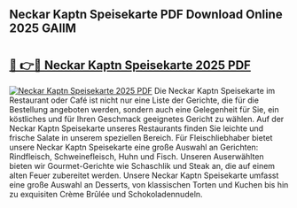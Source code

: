## Neckar Kaptn Speisekarte PDF Download Online 2025 GAIlM

# <h2><a href="http://gc8z95f.nevu.top/?p=Neckar+Kaptn+Speisekarte">🔗 👉🔴 Neckar Kaptn Speisekarte 2025 PDF</a></h2>

[![Neckar Kaptn Speisekarte 2025 PDF](https://i.imgur.com/dBaPXMq.png)](http://gc8z95f.nevu.top/?p=Neckar+Kaptn+Speisekarte)
Die Neckar Kaptn Speisekarte im Restaurant oder Café ist nicht nur eine Liste der Gerichte, die für die Bestellung angeboten werden, sondern auch eine Gelegenheit für Sie, ein köstliches und für Ihren Geschmack geeignetes Gericht zu wählen. Auf der Neckar Kaptn Speisekarte unseres Restaurants finden Sie leichte und frische Salate in unserem speziellen Bereich. Für Fleischliebhaber bietet unsere Neckar Kaptn Speisekarte eine große Auswahl an Gerichten: Rindfleisch, Schweinefleisch, Huhn und Fisch. Unseren Auserwählten bieten wir Gourmet-Gerichte wie Schaschlik und Steak an, die auf einem alten Feuer zubereitet werden. Unsere Neckar Kaptn Speisekarte umfasst eine große Auswahl an Desserts, von klassischen Torten und Kuchen bis hin zu exquisiten Crème Brûlée und Schokoladennudeln.
